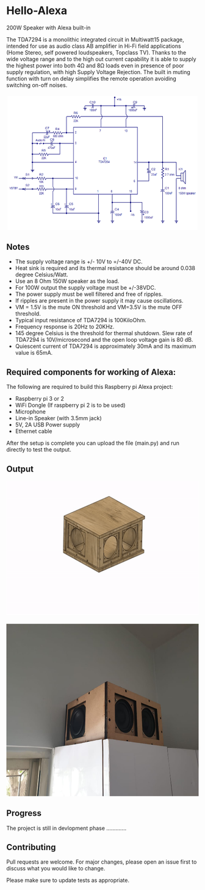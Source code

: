 # Hello-Alexa
200W Speaker with Alexa built-in 

The TDA7294 is a monolithic integrated circuit in Multiwatt15 package, intended for use as audio class AB amplifier in Hi-Fi field applications (Home Stereo, self powered loudspeakers, Topclass TV). Thanks to the wide voltage range and to the high out current capability it is able to supply the highest power into both 4Ω and 8Ω loads even in presence of poor supply regulation, with high Supply Voltage Rejection. The built in muting function with turn on delay simplifies the remote operation avoiding switching on-off noises.


<h4 align="center"><img src=https://github.com/Frankenstein-byte/Hello-Alexa/blob/main/TDA7294.png width ="500" height="350"></h4>

## Notes

* The supply voltage range is +/- 10V to =/-40V DC.
* Heat sink is required and its thermal resistance should be around 0.038 degree Celsius/Watt.
* Use an 8 Ohm 150W speaker as the load.
* For 100W output the supply voltage must be +/-38VDC.
* The power supply must be well filtered and free of ripples.
* If ripples are present in the power supply it may cause oscillations.
* VM = 1.5V is the mute ON threshold and VM=3.5V is the mute OFF threshold.
* Typical input resistance of TDA7294 is 100KiloOhm.
* Frequency response is 20Hz to 20KHz.
* 145 degree Celsius is the threshold for thermal shutdown. Slew rate of TDA7294 is 10V/microsecond and the open loop voltage gain is 80 dB.
* Quiescent current of TDA7294 is approximately 30mA and its maximum value is 65mA.


## Required components for working of Alexa:

The following are required to build this Raspberry pi Alexa project:

* Raspberry pi 3 or 2
* WiFi Dongle (If raspberry pi 2 is to be used)
* Microphone
* Line-in Speaker (with 3.5mm jack)
* 5V, 2A USB Power supply
* Ethernet cable

After the setup is complete you can upload the file (main.py) and run directly to test the output.

## Output

<h4 align="center"><img src=https://github.com/Frankenstein-byte/Hello-Alexa/blob/main/Demo.gif width ="600" height="350"></h4>

<h4 align="center"><img src=https://github.com/Frankenstein-byte/Hello-Alexa/blob/main/1.jpg width ="600" height="450"></h4>

## Progress

The project is still in devlopment phase .............

## Contributing

Pull requests are welcome. For major changes, please open an issue first to discuss what you would like to change.

Please make sure to update tests as appropriate.

